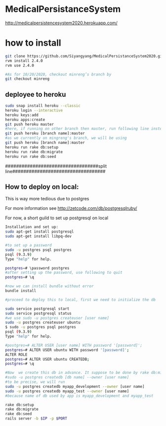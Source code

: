 # MedicalPersistanceSystem
http://medicalpersistencesystem2020.herokuapp.com/

# how to install
```sh
git clone https://github.com/Siyangyang/MedicalPersistanceSystem2020.git
rvm install 2.4.0
rvm use 2.4.0
```
```sh
#As for 10/20/2020, checkout minreng’s branch by
git checkout minreng
```
## deployee to heroku
```sh
sudo snap install heroku --classic
heroku login --interactive
heroku keys:add
heroku apps:create
git push heroku master
#here, if running on other branch then master, run following line instead
git push heroku [branch name]:master
#as we currently on mingreng's branch, we will be using
git push heroku [branch name]:master
heroku run rake db:setup
heroku run rake db:migrate
heroku run rake db:seed
```

##################################split line##################################

## How to deploy on local:
This is way more tedious due to postgres

For more information see
http://zetcode.com/db/postgresqlruby/

For now, a short guild to set up postgresql on local
```sh
Installation and set up:
sudo apt-get install postgresql
sudo apt-get install libpq-dev

#to set up a password
sudo -u postgres psql postgres
psql (9.3.9)
Type "help" for help.

postgres=# \password postgres
#after setting up the password, use following to quit
postgres=# \q

#now we can install bundle without error
bundle install

#proceed to deploy this to local, first we need to initialize the db

sudo service postgresql start
sudo service postgresql status
#we use sudo -u postgres createuser [user name]
sudo -u postgres createuser ubuntu
$ sudo -u postgres psql postgres
psql (9.3.9)
Type "help" for help.

#postgres=# ALTER USER [user name] WITH password '[password]';
postgres=# ALTER USER ubuntu WITH password '[password]';
ALTER ROLE
postgres=# ALTER USER ubuntu CREATEDB;
postgres=# \q

#Now  we create this db in advance. It suppose to be done by rake db:migrate/ect but due to some privilege issue we have to run following commend
#sudo -u postgres createdb [db name] --owner [user name]
#to be precise, we will run
sudo -u postgres createdb myapp_development --owner [user name]
sudo -u postgres createdb myapp_test --owner [user name]
#because name of db used by app is myapp_development and myapp_test 

rake db:setup
rake db:migrate
rake db:seed
rails server -b $IP -p $PORT
```

